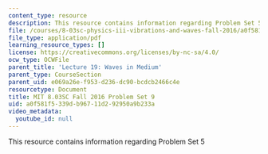 ```yaml
---
content_type: resource
description: This resource contains information regarding Problem Set 5
file: /courses/8-03sc-physics-iii-vibrations-and-waves-fall-2016/a0f581f5339db96711d292950a9b233a_MIT8_03SCF16_ProblemSet9.pdf
file_type: application/pdf
learning_resource_types: []
license: https://creativecommons.org/licenses/by-nc-sa/4.0/
ocw_type: OCWFile
parent_title: 'Lecture 19: Waves in Medium'
parent_type: CourseSection
parent_uid: e069a26e-f953-d236-dc90-bcdcb2466c4e
resourcetype: Document
title: MIT 8.03SC Fall 2016 Problem Set 9
uid: a0f581f5-339d-b967-11d2-92950a9b233a
video_metadata:
  youtube_id: null
---
```

This resource contains information regarding Problem Set 5